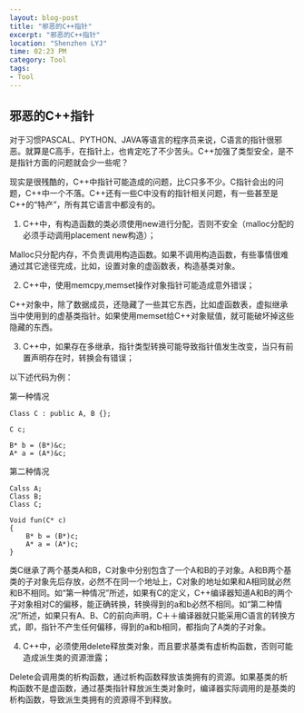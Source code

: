 ```yaml
---
layout: blog-post
title: "邪恶的C++指针"
excerpt: "邪恶的C++指针"
location: "Shenzhen LYJ"
time: 02:23 PM
category: Tool
tags:
- Tool
---
```


## 邪恶的C++指针 ##

对于习惯PASCAL、PYTHON、JAVA等语言的程序员来说，C语言的指针很邪恶。就算是C高手，在指针上，也肯定吃了不少苦头。C++加强了类型安全，是不是指针方面的问题就会少一些呢？    

现实是很残酷的，C++中指针可能造成的问题，比C只多不少。C指针会出的问题，C++中一个不落。C++还有一些C中没有的指针相关问题，有一些甚至是C++的“特产”，所有其它语言中都没有的。

1.   C++中，有构造函数的类必须使用new进行分配，否则不安全（malloc分配的必须手动调用placement new构造）；

Malloc只分配内存，不负责调用构造函数。如果不调用构造函数，有些事情很难通过其它途径完成，比如，设置对象的虚函数表，构造基类对象。

2.   C++中，使用memcpy,memset操作对象指针可能造成意外错误；

C++对象中，除了数据成员，还隐藏了一些其它东西，比如虚函数表，虚拟继承当中使用到的虚基类指针。如果使用memset给C++对象赋值，就可能破坏掉这些隐藏的东西。

3.   C++中，如果存在多继承，指针类型转换可能导致指针值发生改变，当只有前置声明存在时，转换会有错误；

以下述代码为例：

第一种情况    

    Class C : public A, B {};

    C c;

    B* b = (B*)&c;
    A* a = (A*)&c;

第二种情况    

    Calss A;
    Class B;
    Class C;

    Void fun(C* c)
    {
        B* b = (B*)c;
        A* a = (A*)c;
    }

类C继承了两个基类A和B，C对象中分别包含了一个A和B的子对象。A和B两个基类的子对象先后存放，必然不在同一个地址上，C对象的地址如果和A相同就必然和B不相同。如“第一种情况”所述，如果有C的定义，C++编译器知道A和B的两个子对象相对C的偏移，能正确转换，转换得到的a和b必然不相同。如“第二种情况”所述，如果只有A、B、C的前向声明，C＋＋编译器就只能采用C语言的转换方式，即，指针不产生任何偏移，得到的a和b相同，都指向了A类的子对象。    

4.   C++中，必须使用delete释放类对象，而且要求基类有虚析构函数，否则可能造成派生类的资源泄露；    

Delete会调用类的析构函数，通过析构函数释放该类拥有的资源。如果基类的析构函数不是虚函数，通过基类指针释放派生类对象时，编译器实际调用的是基类的析构函数，导致派生类拥有的资源得不到释放。    

